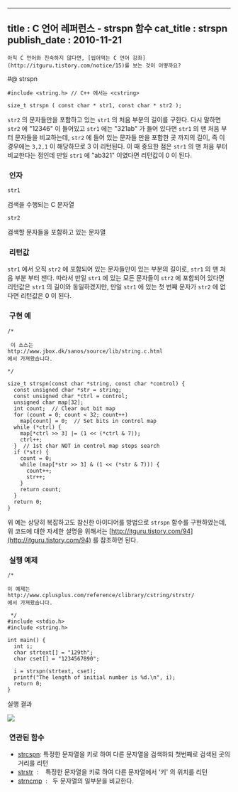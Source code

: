 ----------------
title : C 언어 레퍼런스 - strspn 함수
cat_title :  strspn
publish_date : 2010-11-21
--------------



```warning
아직 C 언어와 친숙하지 않다면, [씹어먹는 C 언어 강좌](http://itguru.tistory.com/notice/15)를 보는 것이 어떻까요?

```

#@ strspn

```info-format
#include <string.h> // C++ 에서는 <cstring>

size_t strspn ( const char * str1, const char * str2 );
```


`str2` 의 문자들만을 포함하고 있는 `str1` 의 처음 부분의 길이를 구한다.
다시 말하면 `str2` 에 "12346" 이 들어있고 `str1` 에는 "321ab" 가 들어 있다면 `str1` 의 맨 처음 부터 문자들을 비교하는데, `str2` 에 들어 있는 문자들 만을 포함한 곳 까지의 길이, 즉 이 경우에는 `3,2,1` 이 해당하므로 3 이 리턴된다. 이 때 중요한 점은 `str1` 의 맨 처음 부터 비교한다는 점인데 만일 `str1` 에 "ab321" 이였다면 리턴값이 0 이 된다.



###  인자




`str1`

검색을 수행되는 C 문자열

`str2`

검색할 문자들을 포함하고 있는 문자열



###  리턴값




`str1` 에서 오직 `str2` 에 포함되어 있는 문자들만이 있는 부분의 길이로, `str1` 의 맨 처음 부분 부터 잰다. 따라서 만일 `str1` 에 있는 모든 문자들이 `str2` 에 포함되어 있다면 리턴값은 `str1` 의 길이와 동일하겠지만, 만일 `str1` 에 있는 첫 번째 문자가 `str2` 에 없다면 리턴값은 0 이 된다.



###  구현 예


```cpp-formatted
/*

 이 소스는
http://www.jbox.dk/sanos/source/lib/string.c.html
에서 가져왔습니다.

*/

size_t strspn(const char *string, const char *control) {
  const unsigned char *str = string;
  const unsigned char *ctrl = control;
  unsigned char map[32];
  int count;  // Clear out bit map
  for (count = 0; count < 32; count++)
    map[count] = 0;  // Set bits in control map
  while (*ctrl) {
    map[*ctrl >> 3] |= (1 << (*ctrl & 7));
    ctrl++;
  }  // 1st char NOT in control map stops search
  if (*str) {
    count = 0;
    while (map[*str >> 3] & (1 << (*str & 7))) {
      count++;
      str++;
    }
    return count;
  }
  return 0;
}
```

위 예는 상당히 복잡하고도 참신한 아이디어를 방법으로 `strspn` 함수를 구현하였는데, 위 코드에 대한 자세한 설명을 위해서는 [http://itguru.tistory.com/94](http://itguru.tistory.com/94) 를 참조하면 된다.



###  실행 예제

```cpp-formatted
/*

이 예제는
http://www.cplusplus.com/reference/clibrary/cstring/strstr/
에서 가져왔습니다.

 */
#include <stdio.h>
#include <string.h>

int main() {
  int i;
  char strtext[] = "129th";
  char cset[] = "1234567890";

  i = strspn(strtext, cset);
  printf("The length of initial number is %d.\n", i);
  return 0;
}
```


실행 결과


![](http://img1.daumcdn.net/thumb/R1920x0/?fname=http%3A%2F%2Fcfile22.uf.tistory.com%2Fimage%2F207075134CE88952A5D63C)



###  연관된 함수

*  [strcspn](http://itguru.tistory.com/94): 특정한 문자열을 키로 하여 다른 문자열을 검색하되 첫번째로 검색된 곳의 거리를 리턴
*  [strstr](http://itguru.tistory.com/101)  :    특정한 문자열을 키로 하여 다른 문자열에서 '키' 의 위치를 리턴
*  [strncmp](http://itguru.tistory.com/90)  :   두 문자열의 일부분을 비교한다.
